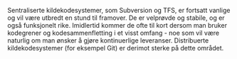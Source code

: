 Sentraliserte kildekodesystemer, som Subversion og TFS, er fortsatt vanlige og vil være utbredt en stund til framover. De er velprøvde og stabile, og er også funksjonelt rike. Imidlertid kommer de ofte til kort dersom man bruker kodegrener og kodesammenfletting i et visst omfang - noe som vil være naturlig om man ønsker å gjøre kontinuerlige leveranser. Distribuerte kildekodesystemer (for eksempel Git) er derimot sterke på dette området.
